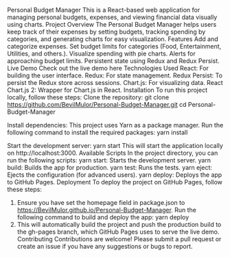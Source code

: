 Personal Budget Manager
This is a React-based web application for managing personal budgets, expenses, and viewing financial data visually using charts.
Project Overview
The Personal Budget Manager helps users keep track of their expenses by setting budgets, tracking spending by categories, and generating charts for easy visualization.
Features
Add and categorize expenses.
Set budget limits for categories (Food, Entertainment, Utilities, and others.).
Visualize spending with pie charts.
Alerts for approaching budget limits.
Persistent state using Redux and Redux Persist.
Live Demo
Check out the live demo here
Technologies Used
React: For building the user interface.
Redux: For state management.
Redux Persist: To persist the Redux store across sessions.
Chart.js: For visualizing data.
React Chart.js 2: Wrapper for Chart.js in React.
Installation
To run this project locally, follow these steps:
Clone the repository:
git clone https://github.com/BevilMulor/Personal-Budget-Manager.git
cd Personal-Budget-Manager

Install dependencies: 
This project uses Yarn as a package manager. Run the following command to install the required packages:
yarn install

Start the development server:
yarn start
This will start the application locally on http://localhost:3000.
Available Scripts
In the project directory, you can run the following scripts:
yarn start: Starts the development server.
yarn build: Builds the app for production.
yarn test: Runs the tests.
yarn eject: Ejects the configuration (for advanced users).
yarn deploy: Deploys the app to GitHub Pages.
Deployment
To deploy the project on GitHub Pages, follow these steps:
1. Ensure you have set the homepage field in package.json to https://BevilMulor.github.io/Personal-Budget-Manager.
Run the following command to build and deploy the app:
yarn deploy
2. This will automatically build the project and push the production build to the gh-pages branch, which GitHub Pages uses to serve the live demo.
Contributing
Contributions are welcome! Please submit a pull request or create an issue if you have any suggestions or bugs to report.

